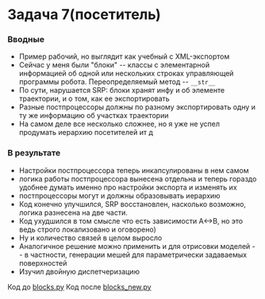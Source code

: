 # Задача 7(посетитель)
### Вводные
- Пример рабочий, но выглядит как учебный с XML-экспортом
- Сейчас у меня были "блоки" -- классы с элементарной информацией об одной или нескольких строках управляющей программы робота. Переопределяемый метод -- `__str__`
- По сути, нарушается SRP: блоки хранят инфу и об элементе траектории, и о том, как ее экспортировать
- Разные постпроцессоры должны по разному экспортировать одну и ту же информацию об участках траектории
- На самом деле все несколько сложнее, но я уже не успел продумать иерархию посетителей ит д

### В результате
- Настройки постпроцессора теперь инкапсулированы в нем самом
- логика работы постпроцессора вынесена отдельна и теперь гораздо удобнее думать именно про настройки экспорта и изменять их
- постпроцессоры могут и должны образовывать иерархию
- Код конечно улучшился, SRP восстановлен, насколько возможно, логика разнесена на две части.
- Код ухудшился в том смысле что есть зависимости  A<->B, но это ведь строго локализовано и оговорено)
- Ну и количество связей в целом выросло
- Аналогичное решение можно применить и для отрисовки моделей -- в частности, генерации мешей для параметрически задаваемых поверхностей
- Изучил двойную диспетчеризацию

Код до [blocks.py](blocks.py)
Код после [blocks_new.py](blocks_new.py)

